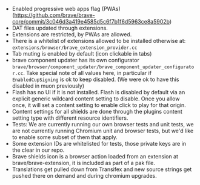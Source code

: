 - Enabled progressive web apps flag (PWAs) (https://github.com/brave/brave-core/commit/3c046d3a419e4585d5c6f7b1f6d5963ce8a5902b)
- DAT files updated through extensions.
- Extensions are restricted, by PWAs are allowed.
- There is a whitelist of extensions allowed to be installed otherwise at: `extensions/browser/brave_extension_provider.cc`
- Tab muting is enabled by default (icon clickable in tabs)
- brave component updater has its own configurator `brave/browser/component_updater/brave_component_updater_configurator.cc`. Take special note of all values here, in particular if `EnabledCupSigning` is ok to keep disabled. (We were ok to have this disabled in muon previously)
- Flash has no UI if it is not installed.  Flash is disabled by default via an explicit generic wildcard content setting to disable. Once you allow once, it will set a content setting to enable click to play for that origin.
- Content settings for all shields are done through the plugins content setting type with different resource identifiers.
- Tests: We are currently running our own browser tests and unit tests, we are not currently running Chromium unit and browser tests, but we'd like to enable some subset of them that apply.
- Some extension IDs are whitelisted for tests, those private keys are in the clear in our repo.
- Brave shields icon is a browser action loaded from an extension at brave/brave-extension, it is included as part of a pak file.
- Translations get pulled down from Transifex and new source strings get pushed there on demand and during chromium upgrades.